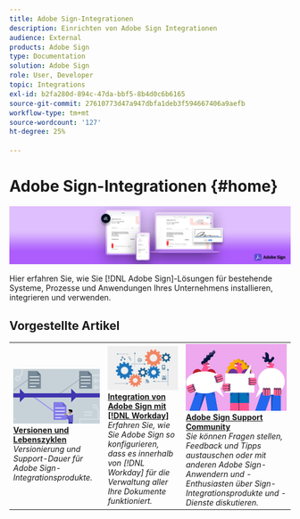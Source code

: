 ```yaml
---
title: Adobe Sign-Integrationen
description: Einrichten von Adobe Sign Integrationen
audience: External
products: Adobe Sign
type: Documentation
solution: Adobe Sign
role: User, Developer
topic: Integrations
exl-id: b2fa280d-894c-47da-bbf5-8b4d0c6b6165
source-git-commit: 27610773d47a947dbfa1deb3f594667406a9aefb
workflow-type: tm+mt
source-wordcount: '127'
ht-degree: 25%

---
```


# Adobe Sign-Integrationen {#home}

![Banner](images/sign-banner.png)

Hier erfahren Sie, wie Sie [!DNL Adobe Sign]-Lösungen für bestehende Systeme, Prozesse und Anwendungen Ihres Unternehmens installieren, integrieren und verwenden.

## Vorgestellte Artikel

<table style="table-layout:fixed">
<tr>
  <td>
    <a href="versions.md">
    <img alt="Lead" src="images/versions.png"/>
    </a>
    <div>
    <a href="versions.md"><strong>Versionen und Lebenszyklen</strong></a>
    </div>
    <em>Versionierung und Support-Dauer für Adobe Sign-Integrationsprodukte.</em>
    <br>
  </td>
  <td>
    <a href="workday/tutorial-video.md">
    <img alt="Integration von Adobe Sign mit [!DNL Workday]" src="images/wd-integration.png"/>
    </a>
    <div>
    <a href="workday/tutorial-video.md"><strong>Integration von Adobe Sign mit [!DNL Workday]</strong></a>
    </div>
    <em>Erfahren Sie, wie Sie Adobe Sign so konfigurieren, dass es innerhalb von [!DNL Workday] für die Verwaltung aller Ihre Dokumente funktioniert.</em>
  </td>
  <td>
    <a href="https://community.adobe.com/t5/adobe-sign/bd-p/adobe-sign?page=1&amp;sort=latest_replies&amp;filter=all">
    <img alt="Adobe Sign Support Community" src="images/sign-forum.png"/>
    </a>
    <div>
    <a href="https://community.adobe.com/t5/adobe-sign/bd-p/adobe-sign?page=1&amp;sort=latest_replies&amp;filter=all"><strong>Adobe Sign Support Community</strong></a>
    </div>
    <em>Sie können Fragen stellen, Feedback und Tipps austauschen oder mit anderen Adobe Sign-Anwendern und -Enthusiasten über Sign-Integrationsprodukte und -Dienste diskutieren.</em>
    <br>
  </td>
</tr>
</table>
